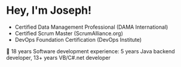 # Hey, I'm Joseph!
- Certified Data Management Professional (DAMA International)
- Certified Scrum Master (ScrumAlliance.org)
- DevOps Foundation Certification (DevOps Institute)

🔭 18 years Software development experience: 5 years Java backend developer, 13+ years VB/C#.net developer


<!--
**uyjosephn/uyjosephn** is a ✨ _special_ ✨ repository because its `README.md` (this file) appears on your GitHub profile.

Here are some ideas to get you started:

- 🔭 I’m currently working on ...
- 🌱 I’m currently learning ...
- 👯 I’m looking to collaborate on ...
- 🤔 I’m looking for help with ...
- 💬 Ask me about ...
- 📫 How to reach me: ...
- 😄 Pronouns: ...
- ⚡ Fun fact: ...
-->
